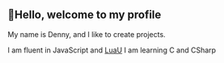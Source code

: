 ## 👋Hello, welcome to my profile

My name is Denny, and I like to create projects.

I am fluent in JavaScript and [LuaU](https://github.com/luau-lang/luau)
I am learning C and CSharp
